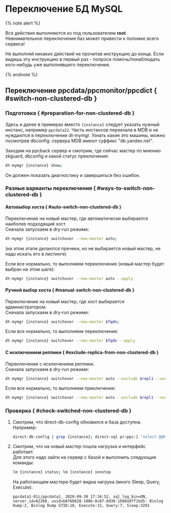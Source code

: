 # Переключение БД MySQL

{% note alert %}

Все действия выполняются из под пользователем **root**.  
Невнимательное переключение баз может привести к поломке всего сервиса! 

Не выполняй никаких действий не прочитав инструкцию до конца.
Если видишь эту инструкцию в первый раз - попроси помочь/понаблюдать кого-нибудь уже выполнявшего переключение.

{% endnote %}

## Переключение ppcdata/ppcmonitor/ppcdict { #switch-non-clustered-db }

### Подготовка { #preparation-for-non-clustered-db }

Здесь и далее в примерах вместо `{instance}` следует указать нужный инстанс, например `ppcdata22`.
Часть инстансов переехала в MDB и не нуждаются в переключении dt-mymgr. Узнать какие это машины, можно посмотрев dbconfig:
сервера MDB имеют суффикс "db.yandex.net".

Заходим на ppcback сервер и смотрим, где сейчас мастер по мнению zkguard, dbconfig и какой статус преключения:  
```sh
dt-mymgr {instance} show;
```
Он должен показать диагностику и завершиться без ошибок.

### Разные варианты переключения { #ways-to-switch-non-clustered-db }

#### Автовыбор хоста { #auto-switch-non-clustered-db }
Переключение на новый мастер, где автоматически выбирается наиболее подходящий хост.  
Сначала запускаем в dry-run режиме:
```sh
dt-mymgr {instance} switchover --new-master auto;
```
(на этом этапе делаются пречеки, но не выбирается новый мастер, не надо искать его в листинге)

Если все нормально, то выполняем переключение (новый мастер будет выбран на этом шаге):
```sh
dt-mymgr {instance} switchover --new-master auto --apply
```

#### Ручной выбор хоста { #manual-switch-non-clustered-db }
Переключение на новый мастер, где хост выбирается администратором.  
Сначала запускаем в dry-run режиме:
```sh
dt-mymgr {instance} switchover --new-master $fqdn;
```
Если все нормально, то выполняем переключение:
```sh
dt-mymgr {instance} switchover --new-master $fqdn --apply
```

#### С исключением реплики { #exclude-replica-from-non-clustered-db }
Переключение с исключением реплики.  
Сначала запускаем в dry-run режиме:
```sh
dt-mymgr {instance} switchover --new-master auto --exclude $repl1 --exclude $repl2
```
Если все нормально, то выполняем преключение:
```sh
dt-mymgr {instance} switchover --new-master auto --exclude $repl1 --exclude $repl2 --apply
```

### Проверка { #check-switched-non-clustered-db }

1. Смотрим, что direct-db-config обновился и база доступна.  
   Например:
   ```sh
   direct-db-config | grep {instance}; direct-sql pr:ppc:1 "select @@hostname"
   ```
1. Смотрим, что на новый мастер пошла нагрузка и интерфейс работает.  
   Для этого надо зайти на сервер с базой и выполнить следующие команды:
   ```sh
   lm {instance} status; lm {instance} innotop
   ```
   На работающем мастере будет видна нагрука (много Sleep, Query, Execute):
   ```text
   ppcdata1-01i/ppcdata1, 2020-09-30 17:34:52, sql_log_bin=ON, server_id=62268, uuid=b6f6b628-188b-0c87-8d36-1b60a97f1bd5: Binlog Dump:2, Binlog Dump GTID:10, Execute:15, Query:7, Sleep:3291
   ```

